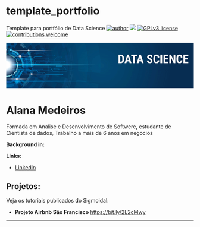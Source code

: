 # template_portfolio
Template para portfólio de Data Science
[![author](https://img.shields.io/badge/author-carlosfab-red.svg)](https://www.linkedin.com/in/carlosfab) [![](https://img.shields.io/badge/python-3.7+-blue.svg)](https://www.python.org/downloads/release/python-365/) [![GPLv3 license](https://img.shields.io/badge/License-GPLv3-blue.svg)](http://perso.crans.org/besson/LICENSE.html) [![contributions welcome](https://img.shields.io/badge/contributions-welcome-brightgreen.svg?style=flat)](https://github.com/carlosfab/data_science/issues)

<p align="center">
  <img src="banner.png" >
</p>

# Alana Medeiros

Formada em Analise e Desenvolvimento de Softwere, estudante de Cientista de dados, Trabalho a mais de 6 anos em negocios

**Background in:** 

**Links:**
* [LinkedIn](www.linkedin.com/in/alana-medeiros-a5b636150)


## Projetos:
Veja os tutoriais publicados do Sigmoidal:

* **Projeto Airbnb São Francisco** https://bit.ly/2L2cMwy
---



